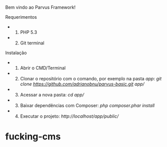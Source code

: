 Bem vindo ao Parvus Framework!

Requerimentos

* 1) PHP 5.3
* 2) Git terminal

Instalação

* 1) Abrir o CMD/Terminal
* 2) Clonar o repositório com o comando, por exemplo na pasta *app*: *git clone https://github.com/adrianobnu/parvus-basic.git app/*
* 3) Acessar a nova pasta: *cd app/*
* 3) Baixar dependências com Composer: *php composer.phar install*
* 4) Executar o projeto: *http://localhost/app/public/*
# fucking-cms
